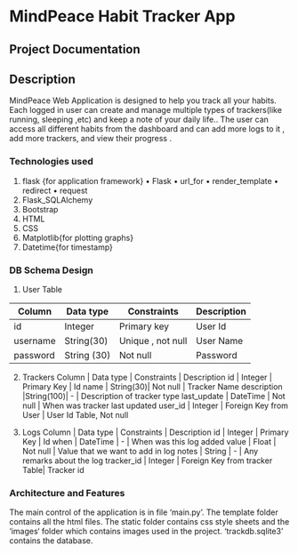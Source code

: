 # MindPeace Habit Tracker App

## Project Documentation 


## Description 
MindPeace Web Application is designed to help you track all your habits. Each logged in user can create and manage multiple types of trackers(like running, sleeping ,etc) and keep a note of your daily life.. The user can access all different habits from the dashboard  and can add more logs to it , add more trackers, and view their progress . 

### Technologies used 
1. flask {for application framework} 
    • Flask 
    • url_for 
    • render_template 
    • redirect 
    • request 
2. Flask_SQLAlchemy 
3. Bootstrap  
4. HTML
5. CSS
6. Matplotlib{for plotting graphs}
7. Datetime{for timestamp}

### DB Schema Design 
1. User Table 

|Column  | Data type | Constraints       | Description|
|--------|-----------|-------------------|------------|
|id      |   Integer | Primary key       | User Id    |
|username| String(30)| Unique , not null | User Name  |
|password|String (30)| Not null          | Password   |

2. Trackers
Column      | Data type | Constraints              | Description
id          | Integer   | Primary Key              |     Id
name        | String(30)| Not null                 | Tracker Name
description |String(100)|       -                  | Description of tracker type
last_update | DateTime  | Not null                 | When was tracker last updated
user_id     | Integer   | Foreign Key from User    |  User Id
                            Table, Not null



3. Logs
Column      | Data type | Constraints                   | Description
id          | Integer   | Primary Key                   |     Id
when        | DateTime  |       -                       | When was this log added
value       | Float     |   Not null                    | Value that we want to add in log
notes       | String    |       -                       | Any remarks about the log
tracker_id  | Integer   | Foreign Key from tracker Table| Tracker id



### Architecture and Features 

The main control of the application is in file ‘main.py’. 
The template folder contains all the html files. 
The static folder contains css style sheets and the ‘images‘  folder which contains images  used in the project. 
‘trackdb.sqlite3’ contains the database. 

